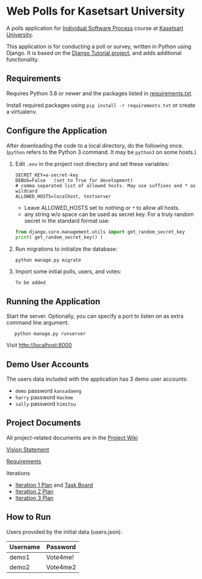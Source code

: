 # Web Polls for Kasetsart University

A polls application for [Individual Software Process](https://cpske.github.io/ISP) course at [Kasetsart University](https://ku.ac.th).

This application is for conducting a poll or survey, written in Python using Django. It is based on the [Django Tutorial project][django-tutorial], 
and adds additional functionality.

## Requirements

Requires Python 3.8 or newer and the packages listed in [requirements.txt](requirements.txt).

Install required packages using `pip install -r requirements.txt` or create a virtualenv.

## Configure the Application

After downloading the code to a local directory, do the following once. (`python` refers to the Python 3 command. It may be `python3` on some hosts.)

1. Edit `.env` in the project root directory and set these variables:
   ```
   SECRET_KEY=a-secret-key
   DEBUG=False   (set to True for development)
   # comma separated list of allowed hosts. May use suffixes and * as wildcard
   ALLOWED_HOSTS=localhost, testserver
   ```
   - Leave ALLOWED\_HOSTS set to nothing or `*` to allow all hosts.
   - any string w/o space can be used as secret key. For a truly random secret in the standard format use:   
   ```python
   from django.core.management.utils import get_random_secret_key
   print( get_random_secret_key() )
   ```

2. Run migrations to initialize the database:
   ```
   python manage.py migrate
   ```

3. Import some initial polls, users, and votes:
   ```
   To be added
   ```

## Running the Application

Start the server. Optionally, you can specify a port to listen on as extra command line argument.
```
   python manage.py runserver
```

Visit <a href="http://localhost:8000">http://localhost:8000</a>


## Demo User Accounts

The users data included with the application has 3 demo user accounts:

* `demo` password `kansadaeng`
* `harry` password `Hackme`
* `sally` password `himitsu`

## Project Documents

All project-related documents are in the [Project Wiki](../../wiki/Home)

[Vision Statement](../../wiki/Vision%20Statement)

[Requirements](../../wiki/Vision%20Statements)

Iterations

* [Iteration 1 Plan](../../wiki/Iteration%201%20Plan) and [Task Board](../../projects/1)
* [Iteration 2 Plan](../../wiki/Iteration%202%20Plan)
* [Iteration 3 Plan](../../wiki/Iteration%203%20Plan)


[django-tutorial]: https://docs.djangoproject.com/en/3.1/intro/tutorial01/

## How to Run

Users provided by the initial data (users.json):

| Username  | Password    |
|-----------|-------------|
| demo1     | Vote4me!    |
| demo2     | Vote4me2    |
